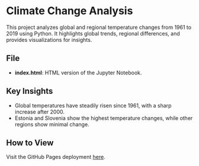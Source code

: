 # Climate Change Analysis

This project analyzes global and regional temperature changes from 1961 to 2019 using Python. It highlights global trends, regional differences, and provides visualizations for insights.

## File
- **index.html**: HTML version of the Jupyter Notebook.

## Key Insights
- Global temperatures have steadily risen since 1961, with a sharp increase after 2000.
- Estonia and Slovenia show the highest temperature changes, while other regions show minimal change.

## How to View
Visit the GitHub Pages deployment [here](https://jm18284.github.io/ClimateChangeAnalysis/).
